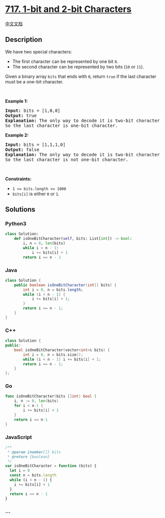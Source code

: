 # [717. 1-bit and 2-bit Characters](https://leetcode.com/problems/1-bit-and-2-bit-characters)

[中文文档](/solution/0700-0799/0717.1-bit%20and%202-bit%20Characters/README.md)

## Description

<p>We have two special characters:</p>

<ul>
	<li>The first character can be represented by one bit <code>0</code>.</li>
	<li>The second character can be represented by two bits (<code>10</code> or <code>11</code>).</li>
</ul>

<p>Given a binary array <code>bits</code> that ends with <code>0</code>, return <code>true</code> if the last character must be a one-bit character.</p>

<p>&nbsp;</p>
<p><strong class="example">Example 1:</strong></p>

<pre>
<strong>Input:</strong> bits = [1,0,0]
<strong>Output:</strong> true
<strong>Explanation:</strong> The only way to decode it is two-bit character and one-bit character.
So the last character is one-bit character.
</pre>

<p><strong class="example">Example 2:</strong></p>

<pre>
<strong>Input:</strong> bits = [1,1,1,0]
<strong>Output:</strong> false
<strong>Explanation:</strong> The only way to decode it is two-bit character and two-bit character.
So the last character is not one-bit character.
</pre>

<p>&nbsp;</p>
<p><strong>Constraints:</strong></p>

<ul>
	<li><code>1 &lt;= bits.length &lt;= 1000</code></li>
	<li><code>bits[i]</code> is either <code>0</code> or <code>1</code>.</li>
</ul>

## Solutions

<!-- tabs:start -->

### **Python3**

```python
class Solution:
    def isOneBitCharacter(self, bits: List[int]) -> bool:
        i, n = 0, len(bits)
        while i < n - 1:
            i += bits[i] + 1
        return i == n - 1
```

### **Java**

```java
class Solution {
    public boolean isOneBitCharacter(int[] bits) {
        int i = 0, n = bits.length;
        while (i < n - 1) {
            i += bits[i] + 1;
        }
        return i == n - 1;
    }
}
```

### **C++**

```cpp
class Solution {
public:
    bool isOneBitCharacter(vector<int>& bits) {
        int i = 0, n = bits.size();
        while (i < n - 1) i += bits[i] + 1;
        return i == n - 1;
    }
};
```

### **Go**

```go
func isOneBitCharacter(bits []int) bool {
	i, n := 0, len(bits)
	for i < n-1 {
		i += bits[i] + 1
	}
	return i == n-1
}
```

### **JavaScript**

```js
/**
 * @param {number[]} bits
 * @return {boolean}
 */
var isOneBitCharacter = function (bits) {
  let i = 0
  const n = bits.length
  while (i < n - 1) {
    i += bits[i] + 1
  }
  return i == n - 1
}
```

### **...**

```

```

<!-- tabs:end -->
